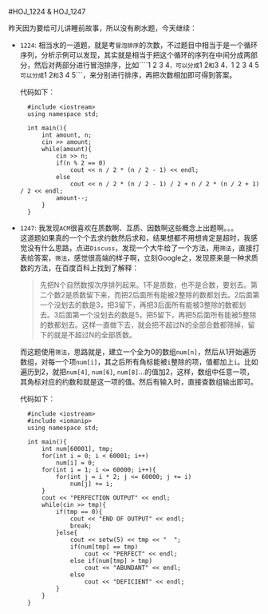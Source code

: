 #HOJ_1224 & HOJ_1247  

昨天因为要给可儿讲睡前故事，所以没有刷水题，今天继续：  

- ```1224```: 相当水的一道题，就是考```冒泡排序```的次数，不过题目中相当于是一个循环序列，分析示例可以发现，其实就是相当于把这个循环的序列在中间分成两部分，然后对两部分进行冒泡排序，比如````1 2 3 4```，可以分成```1 2```和```3 4```，```1 2 3 4 5```可以分成```1 2```和```3 4 5```，来分别进行排序，再把次数相加即可得到答案。  

	代码如下：  
	
        #include <iostream>
        using namespace std;

        int main(){
            int amount, n;
            cin >> amount;
            while(amount){
                cin >> n;
                if(n % 2 == 0)
                    cout << n / 2 * (n / 2 - 1) << endl;
                else
                    cout << n / 2 * (n / 2 - 1) / 2 + n / 2 * (n / 2 + 1) / 2 << endl;
                amount--;
            }
        }
		
- ```1247```: 我发现```ACM```很喜欢在质数啊、互质、因数啊这些概念上出题啊。。。  
	这道题如果真的一个个去求约数然后求和，结果想都不用想肯定是超时，我感觉没有什么思路，点进```Discuss```，发现一个大牛给了一个方法，用```筛法```，直接打表给答案，```筛法```，感觉很高端的样子啊，立刻Google之，发现原来是一种求质数的方法，在百度百科上找到了解释：  
	
	>先把N个自然数按次序排列起来。1不是质数，也不是合数，要划去。第二个数2是质数留下来，而把2后面所有能被2整除的数都划去。2后面第一个没划去的数是3，把3留下，再把3后面所有能被3整除的数都划去。3后面第一个没划去的数是5，把5留下，再把5后面所有能被5整除的数都划去。这样一直做下去，就会把不超过N的全部合数都筛掉，留下的就是不超过N的全部质数。  
	
	而这题使用```筛法```，思路就是，建立一个全为0的数组```num[n]```，然后从1开始遍历数组，对每一个项```num[i]```，其之后所有角标能被```i```整除的项，值都加上```i```。比如遍历到2，就把```num[4]```, ```num[6]```, ```num[8]```...的值加2，这样，数组中任意一项，其角标对应的约数和就是这一项的值。然后有输入时，直接查数组输出即可。  
	
	代码如下：
	
        #include <iostream>
        #include <iomanip>
        using namespace std;

        int main(){
            int num[60001], tmp;
            for(int i = 0; i < 60001; i++)
                num[i] = 0;
            for(int i = 1; i <= 60000; i++){
                for(int j = i * 2; j <= 60000; j += i)
                    num[j] += i;
            }
            cout << "PERFECTION OUTPUT" << endl;
            while(cin >> tmp){
                if(tmp == 0){
                    cout << "END OF OUTPUT" << endl;
                    break;
                }else{
                    cout << setw(5) << tmp << "  ";
                    if(num[tmp] == tmp)
                        cout << "PERFECT" << endl;
                    else if(num[tmp] > tmp)
                        cout << "ABUNDANT" << endl;
                    else
                        cout << "DEFICIENT" << endl;
                }
            }
        }



